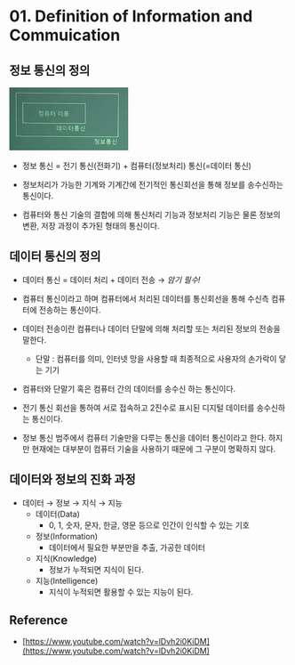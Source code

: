 # 01. Definition of Information and Commuication

## **정보 통신의 정의**

![Untitled](01%20Definition%20of%20Information%20and%20Commuication%2079cd9c08dcd842e59b2cce1eb21a69c8/Untitled.png)

- 정보 통신 = 전기 통신(전화기) + 컴퓨터(정보처리) 통신(=데이터 통신)

- 정보처리가 가능한 기계와 기계간에 전기적인 통신회선을 통해 정보를 송수신하는 통신이다.

- 컴퓨터와 통신 기술의 결합에 의해 통신처리 기능과 정보처리 기능은 물론 정보의 변환, 저장 과정이 추가된 형태의 통신이다.

## **데이터 통신의 정의**

- 데이터 통신 = 데이터 처리 + 데이터 전송 → *암기 필수!*

- 컴퓨터 통신이라고 하며 컴퓨터에서 처리된 데이터를 통신회선을 통해 수신측 컴퓨터에 전송하는 통신이다.

- 데이터 전송이란 컴퓨터나 데이터 단말에 의해 처리할 또는 처리된 정보의 전송을 말한다.
    - 단말 : 컴퓨터를 의미, 인터넷 망을 사용할 때 최종적으로 사용자의 손가락이 닿는 기기

- 컴퓨터와 단말기 혹은 컴퓨터 간의 데이터를 송수신 하는 통신이다.

- 전기 통신 회선을 통하여 서로 접속하고 2진수로 표시된 디지털 데이터를 송수신하는 통신이다.

- 정보 통신 범주에서 컴퓨터 기술만을 다루는 통신을 데이터 통신이라고 한다. 하지만 현재에는 대부분이 컴퓨터 기술을 사용하기 때문에 그 구분이 명확하지 않다.

## 데이터와 정보의 진화 과정

- 데이터 → 정보 → 지식 → 지능
    - 데이터(Data)
        - 0, 1, 숫자, 문자, 한글, 영문 등으로 인간이 인식할 수 있는 기호
    - 정보(Information)
        - 데이터에서 필요한 부분만을 추출, 가공한 데이터
    - 지식(Knowledge)
        - 정보가 누적되면 지식이 된다.
    - 지능(Intelligence)
        - 지식이 누적되면 활용할 수 있는 지능이 된다.

## Reference

- [https://www.youtube.com/watch?v=lDvh2i0KiDM](https://www.youtube.com/watch?v=lDvh2i0KiDM)